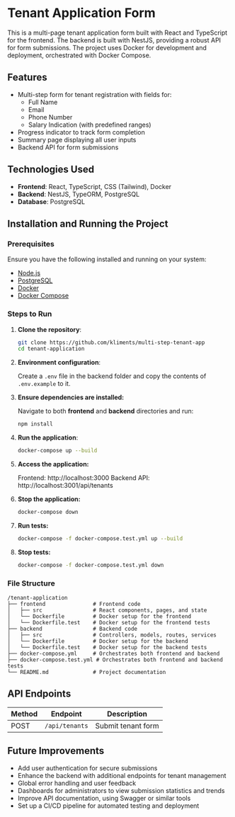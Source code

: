# Tenant Application Form

This is a multi-page tenant application form built with React and TypeScript for the frontend. The backend is built with NestJS, providing a robust API for form submissions. The project uses Docker for development and deployment, orchestrated with Docker Compose.

## Features

- Multi-step form for tenant registration with fields for:
  - Full Name
  - Email
  - Phone Number
  - Salary Indication (with predefined ranges)
- Progress indicator to track form completion
- Summary page displaying all user inputs
- Backend API for form submissions

## Technologies Used

- **Frontend**: React, TypeScript, CSS (Tailwind), Docker
- **Backend**: NestJS, TypeORM, PostgreSQL
- **Database**: PostgreSQL

## Installation and Running the Project

### Prerequisites

Ensure you have the following installed and running on your system:

- [Node.js](https://nodejs.org/en/download/package-manager)
- [PostgreSQL](https://www.postgresql.org/download/)
- [Docker](https://www.docker.com/products/docker-desktop)
- [Docker Compose](https://docs.docker.com/compose/)


### Steps to Run

1. **Clone the repository**:

   ```bash
   git clone https://github.com/kliments/multi-step-tenant-app
   cd tenant-application

   ```

2. **Environment configuration**:

   Create a `.env` file in the backend folder and copy the contents of `.env.example` to it.

3. **Ensure dependencies are installed:**

   Navigate to both **frontend** and **backend** directories and run:
   ```bash
   npm install
   ```

4. **Run the application**:

   ```bash
   docker-compose up --build
   ```

5. **Access the application:**

   Frontend: http://localhost:3000
   Backend API: http://localhost:3001/api/tenants

6. **Stop the application:**

   ```bash
   docker-compose down
   ```

7. **Run tests:**

   ```bash
   docker-compose -f docker-compose.test.yml up --build
   ```

8. **Stop tests:**

   ```bash
   docker-compose -f docker-compose.test.yml down
   ```

### File Structure

   ```
   /tenant-application
   ├── frontend               # Frontend code
   │   ├── src                # React components, pages, and state
   │   └── Dockerfile         # Docker setup for the frontend
   │   └── Dockerfile.test    # Docker setup for the frontend tests
   ├── backend                # Backend code
   │   ├── src                # Controllers, models, routes, services
   │   └── Dockerfile         # Docker setup for the backend
   │   └── Dockerfile.test    # Docker setup for the backend tests
   ├── docker-compose.yml     # Orchestrates both frontend and backend
   ├── docker-compose.test.yml # Orchestrates both frontend and backend tests
   └── README.md              # Project documentation
   ```
## API Endpoints

| Method | Endpoint         | Description           |
|--------|------------------|-----------------------|
| POST   | `/api/tenants`   | Submit tenant form    |

## Future Improvements

- Add user authentication for secure submissions
- Enhance the backend with additional endpoints for tenant management
- Global error handling and user feedback
- Dashboards for administrators to view submission statistics and trends
- Improve API documentation, using Swagger or similar tools
- Set up a CI/CD pipeline for automated testing and deployment
